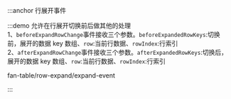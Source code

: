 :::anchor 行展开事件

:::demo 允许在行展开切换前后做其他的处理<br>1、`beforeExpandRowChange`事件接收三个参数。`beforeExpandedRowKeys`:切换前，展开的数据 key 数组、`row`:当前行数据、`rowIndex`:行索引<br>2、`afterExpandRowChange`事件接收三个参数。`afterExpandedRowKeys`:切换后，展开的数据 key 数组、`row`:当前行数据、`rowIndex`:行索引

fan-table/row-expand/expand-event

:::
